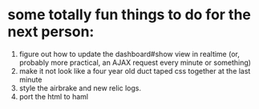 # some totally fun things to do for the next person:
1. figure out how to update the dashboard#show view in realtime (or, probably more practical, an AJAX request every minute or something)
2. make it not look like a four year old duct taped css together at the last minute
3. style the airbrake and new relic logs.
4. port the html to haml 

